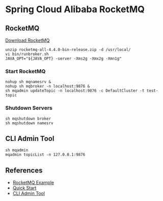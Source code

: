 # Spring Cloud Alibaba RocketMQ

## RocketMQ
[Download RocketMQ](https://rocketmq.apache.org/release_notes/release-notes-4.4.0/)
```
unzip rocketmq-all-4.4.0-bin-release.zip -d /usr/local/
vi bin/runbroker.sh
JAVA_OPT="${JAVA_OPT} -server -Xms2g -Xmx2g -Xmn1g"
```

### Start RocketMQ
``` 
nohup sh mqnamesrv &
nohup sh mqbroker -n localhost:9876 &
sh mqadmin updateTopic -n localhost:9876 -c DefaultCluster -t test-topic
```

### Shutdown Servers
```
sh mqshutdown broker
sh mqshutdown namesrv
```

## CLI Admin Tool
```
sh mqadmin
mqadmin topicList -n 127.0.0.1:9876
```

## References
- [RocketMQ Example](https://github.com/alibaba/spring-cloud-alibaba/blob/master/spring-cloud-alibaba-examples/rocketmq-example/readme-zh.md)
- [Quick Start](https://rocketmq.apache.org/docs/quick-start/)
- [CLI Admin Tool](http://rocketmq.apache.org/docs/cli-admin-tool/)